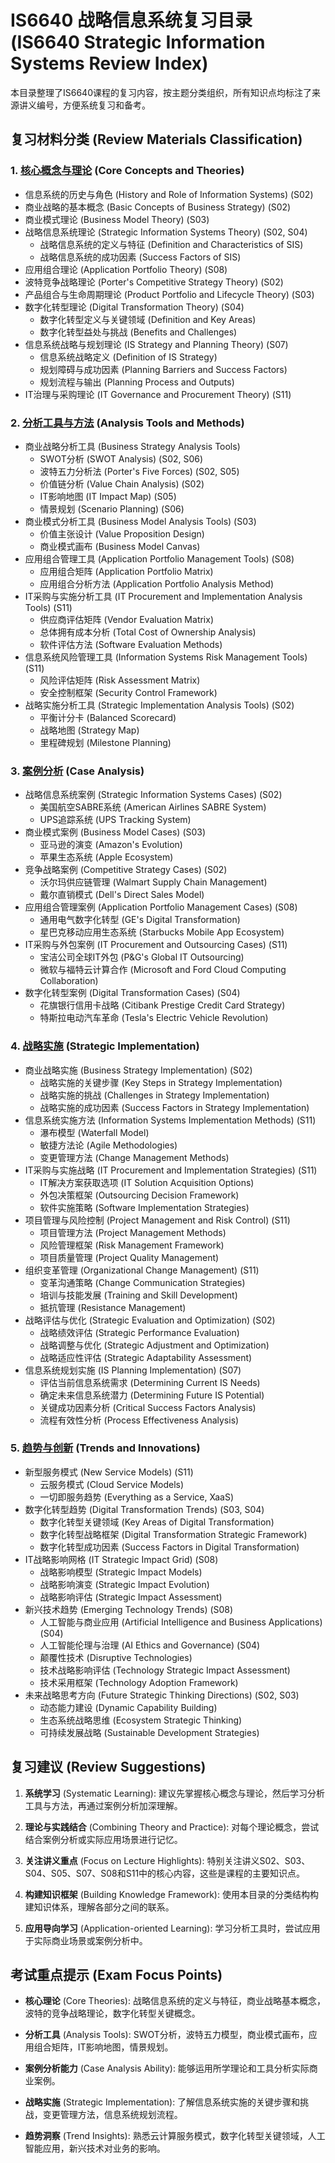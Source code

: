 # IS6640 战略信息系统复习目录 (IS6640 Strategic Information Systems Review Index)

本目录整理了IS6640课程的复习内容，按主题分类组织，所有知识点均标注了来源讲义编号，方便系统复习和备考。

## 复习材料分类 (Review Materials Classification)

### 1. [核心概念与理论](./1_核心概念与理论.md) (Core Concepts and Theories)
- 信息系统的历史与角色 (History and Role of Information Systems) (S02)
- 商业战略的基本概念 (Basic Concepts of Business Strategy) (S02)
- 商业模式理论 (Business Model Theory) (S03)
- 战略信息系统理论 (Strategic Information Systems Theory) (S02, S04)
  - 战略信息系统的定义与特征 (Definition and Characteristics of SIS)
  - 战略信息系统的成功因素 (Success Factors of SIS)
- 应用组合理论 (Application Portfolio Theory) (S08)
- 波特竞争战略理论 (Porter's Competitive Strategy Theory) (S02)
- 产品组合与生命周期理论 (Product Portfolio and Lifecycle Theory) (S03)
- 数字化转型理论 (Digital Transformation Theory) (S04)
  - 数字化转型定义与关键领域 (Definition and Key Areas)
  - 数字化转型益处与挑战 (Benefits and Challenges)
- 信息系统战略与规划理论 (IS Strategy and Planning Theory) (S07)
  - 信息系统战略定义 (Definition of IS Strategy)
  - 规划障碍与成功因素 (Planning Barriers and Success Factors)
  - 规划流程与输出 (Planning Process and Outputs)
- IT治理与采购理论 (IT Governance and Procurement Theory) (S11)

### 2. [分析工具与方法](./2_分析工具与方法.md) (Analysis Tools and Methods)
- 商业战略分析工具 (Business Strategy Analysis Tools)
  - SWOT分析 (SWOT Analysis) (S02, S06)
  - 波特五力分析法 (Porter's Five Forces) (S02, S05)
  - 价值链分析 (Value Chain Analysis) (S02)
  - IT影响地图 (IT Impact Map) (S05)
  - 情景规划 (Scenario Planning) (S06)
- 商业模式分析工具 (Business Model Analysis Tools) (S03)
  - 价值主张设计 (Value Proposition Design)
  - 商业模式画布 (Business Model Canvas)
- 应用组合管理工具 (Application Portfolio Management Tools) (S08)
  - 应用组合矩阵 (Application Portfolio Matrix)
  - 应用组合分析方法 (Application Portfolio Analysis Method)
- IT采购与实施分析工具 (IT Procurement and Implementation Analysis Tools) (S11)
  - 供应商评估矩阵 (Vendor Evaluation Matrix)
  - 总体拥有成本分析 (Total Cost of Ownership Analysis)
  - 软件评估方法 (Software Evaluation Methods)
- 信息系统风险管理工具 (Information Systems Risk Management Tools) (S11)
  - 风险评估矩阵 (Risk Assessment Matrix)
  - 安全控制框架 (Security Control Framework)
- 战略实施分析工具 (Strategic Implementation Analysis Tools) (S02)
  - 平衡计分卡 (Balanced Scorecard)
  - 战略地图 (Strategy Map)
  - 里程碑规划 (Milestone Planning)

### 3. [案例分析](./3_案例分析.md) (Case Analysis)
- 战略信息系统案例 (Strategic Information Systems Cases) (S02)
  - 美国航空SABRE系统 (American Airlines SABRE System)
  - UPS追踪系统 (UPS Tracking System)
- 商业模式案例 (Business Model Cases) (S03)
  - 亚马逊的演变 (Amazon's Evolution)
  - 苹果生态系统 (Apple Ecosystem)
- 竞争战略案例 (Competitive Strategy Cases) (S02)
  - 沃尔玛供应链管理 (Walmart Supply Chain Management)
  - 戴尔直销模式 (Dell's Direct Sales Model)
- 应用组合管理案例 (Application Portfolio Management Cases) (S08)
  - 通用电气数字化转型 (GE's Digital Transformation)
  - 星巴克移动应用生态系统 (Starbucks Mobile App Ecosystem)
- IT采购与外包案例 (IT Procurement and Outsourcing Cases) (S11)
  - 宝洁公司全球IT外包 (P&G's Global IT Outsourcing)
  - 微软与福特云计算合作 (Microsoft and Ford Cloud Computing Collaboration)
- 数字化转型案例 (Digital Transformation Cases) (S04)
  - 花旗银行信用卡战略 (Citibank Prestige Credit Card Strategy)
  - 特斯拉电动汽车革命 (Tesla's Electric Vehicle Revolution)

### 4. [战略实施](./4_战略实施.md) (Strategic Implementation)
- 商业战略实施 (Business Strategy Implementation) (S02)
  - 战略实施的关键步骤 (Key Steps in Strategy Implementation)
  - 战略实施的挑战 (Challenges in Strategy Implementation)
  - 战略实施的成功因素 (Success Factors in Strategy Implementation)
- 信息系统实施方法 (Information Systems Implementation Methods) (S11)
  - 瀑布模型 (Waterfall Model)
  - 敏捷方法论 (Agile Methodologies)
  - 变更管理方法 (Change Management Methods)
- IT采购与实施战略 (IT Procurement and Implementation Strategies) (S11)
  - IT解决方案获取选项 (IT Solution Acquisition Options)
  - 外包决策框架 (Outsourcing Decision Framework)
  - 软件实施策略 (Software Implementation Strategies)
- 项目管理与风险控制 (Project Management and Risk Control) (S11)
  - 项目管理方法 (Project Management Methods)
  - 风险管理框架 (Risk Management Framework)
  - 项目质量管理 (Project Quality Management)
- 组织变革管理 (Organizational Change Management) (S11)
  - 变革沟通策略 (Change Communication Strategies)
  - 培训与技能发展 (Training and Skill Development)
  - 抵抗管理 (Resistance Management)
- 战略评估与优化 (Strategic Evaluation and Optimization) (S02)
  - 战略绩效评估 (Strategic Performance Evaluation)
  - 战略调整与优化 (Strategic Adjustment and Optimization)
  - 战略适应性评估 (Strategic Adaptability Assessment)
- 信息系统规划实施 (IS Planning Implementation) (S07)
  - 评估当前信息系统需求 (Determining Current IS Needs)
  - 确定未来信息系统潜力 (Determining Future IS Potential)
  - 关键成功因素分析 (Critical Success Factors Analysis)
  - 流程有效性分析 (Process Effectiveness Analysis)

### 5. [趋势与创新](./5_趋势与创新.md) (Trends and Innovations)
- 新型服务模式 (New Service Models) (S11)
  - 云服务模式 (Cloud Service Models)
  - 一切即服务趋势 (Everything as a Service, XaaS)
- 数字化转型趋势 (Digital Transformation Trends) (S03, S04)
  - 数字化转型关键领域 (Key Areas of Digital Transformation)
  - 数字化转型战略框架 (Digital Transformation Strategic Framework)
  - 数字化转型成功因素 (Success Factors in Digital Transformation)
- IT战略影响网格 (IT Strategic Impact Grid) (S08)
  - 战略影响模型 (Strategic Impact Models)
  - 战略影响演变 (Strategic Impact Evolution)
  - 战略影响评估 (Strategic Impact Assessment)
- 新兴技术趋势 (Emerging Technology Trends) (S08)
  - 人工智能与商业应用 (Artificial Intelligence and Business Applications) (S04)
  - 人工智能伦理与治理 (AI Ethics and Governance) (S04)
  - 颠覆性技术 (Disruptive Technologies)
  - 技术战略影响评估 (Technology Strategic Impact Assessment)
  - 技术采用框架 (Technology Adoption Framework)
- 未来战略思考方向 (Future Strategic Thinking Directions) (S02, S03)
  - 动态能力建设 (Dynamic Capability Building)
  - 生态系统战略思维 (Ecosystem Strategic Thinking)
  - 可持续发展战略 (Sustainable Development Strategies)

## 复习建议 (Review Suggestions)

1. **系统学习** (Systematic Learning): 建议先掌握核心概念与理论，然后学习分析工具与方法，再通过案例分析加深理解。

2. **理论与实践结合** (Combining Theory and Practice): 对每个理论概念，尝试结合案例分析或实际应用场景进行记忆。

3. **关注讲义重点** (Focus on Lecture Highlights): 特别关注讲义S02、S03、S04、S05、S07、S08和S11中的核心内容，这些是课程的主要知识点。

4. **构建知识框架** (Building Knowledge Framework): 使用本目录的分类结构构建知识体系，理解各部分之间的联系。

5. **应用导向学习** (Application-oriented Learning): 学习分析工具时，尝试应用于实际商业场景或案例分析中。

## 考试重点提示 (Exam Focus Points)

- **核心理论** (Core Theories): 战略信息系统的定义与特征，商业战略基本概念，波特的竞争战略理论，数字化转型关键概念。

- **分析工具** (Analysis Tools): SWOT分析，波特五力模型，商业模式画布，应用组合矩阵，IT影响地图，情景规划。

- **案例分析能力** (Case Analysis Ability): 能够运用所学理论和工具分析实际商业案例。

- **战略实施** (Strategic Implementation): 了解信息系统实施的关键步骤和挑战，变更管理方法，信息系统规划流程。

- **趋势洞察** (Trend Insights): 熟悉云计算服务模式，数字化转型关键领域，人工智能应用，新兴技术对业务的影响。 
